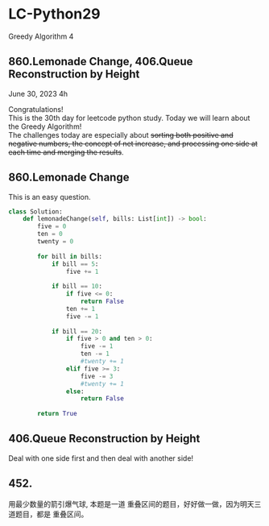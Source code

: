 # LC-Python29
Greedy Algorithm 4


## 860.Lemonade Change, 406.Queue Reconstruction by Height

June 30, 2023  4h

Congratulations!\
This is the 30th day for leetcode python study. Today we will learn about the Greedy Algorithm!\
The challenges today are especially about ~~sorting both  positive and negative numbers, the concept of net increase, and processing one side at each time and merging the results~~.


## 860.Lemonade Change
This is an easy question.
```python
class Solution:
    def lemonadeChange(self, bills: List[int]) -> bool:
        five = 0
        ten = 0
        twenty = 0
        
        for bill in bills:
            if bill == 5:
                five += 1
            
            if bill == 10:
                if five <= 0:
                    return False
                ten += 1
                five -= 1
            
            if bill == 20:
                if five > 0 and ten > 0:
                    five -= 1
                    ten -= 1
                    #twenty += 1
                elif five >= 3:
                    five -= 3
                    #twenty += 1
                else:
                    return False
        
        return True
```


## 406.Queue Reconstruction by Height
Deal with one side first and then deal with another side!



## 452. 
用最少数量的箭引爆气球, 本题是一道 重叠区间的题目，好好做一做，因为明天三道题目，都是 重叠区间。


